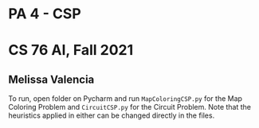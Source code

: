 # PA 4 - CSP
# CS 76 AI, Fall 2021
## Melissa Valencia

To run, open folder on Pycharm and run `MapColoringCSP.py` for the Map Coloring Problem and `CircuitCSP.py` for the Circuit Problem. Note that the heuristics applied in either can be changed directly in the files. 